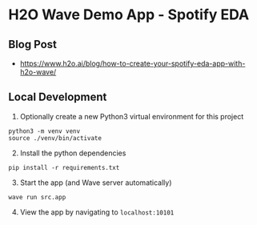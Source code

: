 # H2O Wave Demo App - Spotify EDA

## Blog Post

- https://www.h2o.ai/blog/how-to-create-your-spotify-eda-app-with-h2o-wave/


## Local Development

1. Optionally create a new Python3 virtual environment for this project
```shell script
python3 -m venv venv
source ./venv/bin/activate
```

2. Install the python dependencies
```shell script
pip install -r requirements.txt
```

3. Start the app (and Wave server automatically)
```
wave run src.app
```

4. View the app by navigating to `localhost:10101`